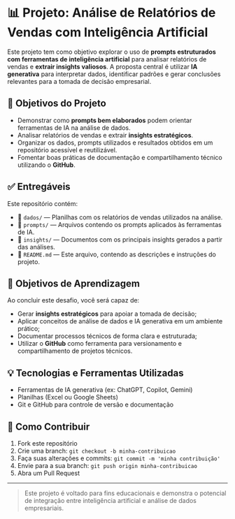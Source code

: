 # 📊 Projeto: Análise de Relatórios de Vendas com Inteligência Artificial

Este projeto tem como objetivo explorar o uso de **prompts estruturados com ferramentas de inteligência artificial** para analisar relatórios de vendas e **extrair insights valiosos**. A proposta central é utilizar **IA generativa** para interpretar dados, identificar padrões e gerar conclusões relevantes para a tomada de decisão empresarial.

## 🎯 Objetivos do Projeto

- Demonstrar como **prompts bem elaborados** podem orientar ferramentas de IA na análise de dados.
- Analisar relatórios de vendas e extrair **insights estratégicos**.
- Organizar os dados, prompts utilizados e resultados obtidos em um repositório acessível e reutilizável.
- Fomentar boas práticas de documentação e compartilhamento técnico utilizando o **GitHub**.

## ✅ Entregáveis

Este repositório contém:

- 📁 `dados/` — Planilhas com os relatórios de vendas utilizados na análise.
- 📁 `prompts/` — Arquivos contendo os prompts aplicados às ferramentas de IA.
- 📁 `insights/` — Documentos com os principais insights gerados a partir das análises.
- 📄 `README.md` — Este arquivo, contendo as descrições e instruções do projeto.

## 🧠 Objetivos de Aprendizagem

Ao concluir este desafio, você será capaz de:

- Gerar **insights estratégicos** para apoiar a tomada de decisão;
- Aplicar conceitos de análise de dados e IA generativa em um ambiente prático;
- Documentar processos técnicos de forma clara e estruturada;
- Utilizar o **GitHub** como ferramenta para versionamento e compartilhamento de projetos técnicos.

## 💡 Tecnologias e Ferramentas Utilizadas

- Ferramentas de IA generativa (ex: ChatGPT, Copilot, Gemini)
- Planilhas (Excel ou Google Sheets)
- Git e GitHub para controle de versão e documentação

## 📌 Como Contribuir

1. Fork este repositório
2. Crie uma branch: `git checkout -b minha-contribuicao`
3. Faça suas alterações e commits: `git commit -m 'minha contribuição'`
4. Envie para a sua branch: `git push origin minha-contribuicao`
5. Abra um Pull Request



---

> Este projeto é voltado para fins educacionais e demonstra o potencial de integração entre inteligência artificial e análise de dados empresariais.


